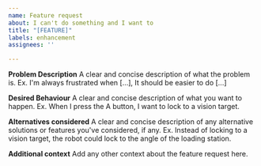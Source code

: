```yaml
---
name: Feature request
about: I can't do something and I want to
title: "[FEATURE]"
labels: enhancement
assignees: ''

---
```


**Problem Description**
A clear and concise description of what the problem is. Ex. I'm always frustrated when [...], It should be easier to do [...]

**Desired Behaviour**
A clear and concise description of what you want to happen. Ex. When I press the A button, I want to lock to a vision target.

**Alternatives considered**
A clear and concise description of any alternative solutions or features you've considered, if any. Ex. Instead of locking to a vision target, the robot could lock to the angle of the loading station.

**Additional context**
Add any other context about the feature request here.
